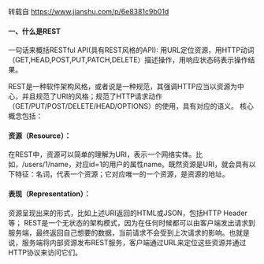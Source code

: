转载自 https://www.jianshu.com/p/6e8381c9b01d

#### 一、什么是REST

一句话来概括RESTful API(具有REST风格的API): 用URL定位资源，用HTTP动词（GET,HEAD,POST,PUT,PATCH,DELETE）描述操作，用响应状态码表示操作结果。

REST是一种软件架构风格，或者说是一种规范，其强调HTTP应当以资源为中心，并且规范了URI的风格；规范了HTTP请求动作（GET/PUT/POST/DELETE/HEAD/OPTIONS）的使用，具有对应的语义。 核心概念包括：

#### 资源（Resource）：

在REST中，资源可以简单的理解为URI，表示一个网络实体。比如，/users/1/name，对应id=1的用户的属性name。既然资源是URI，就会具有以下特征：名词，代表一个资源；它对应唯一的一个资源，是资源的地址。

#### 表现（Representation）：

资源呈现出来的形式，比如上述URI返回的HTML或JSON，包括HTTP Header等；  REST是一个无状态的架构模式，因为在任何时候都可以由客户端发出请求到服务端，最终返回自己想要的数据，当前请求不会受到上次请求的影响。也就是说，服务端将内部资源发布REST服务，客户端通过URL来定位这些资源并通过HTTP协议来访问它们。
